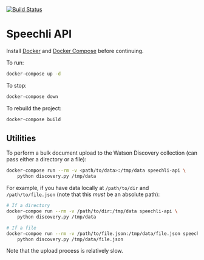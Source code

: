 [![Build Status](https://travis-ci.com/treyhakanson/speechli-api.svg?branch=master)](https://travis-ci.com/treyhakanson/speechli-api)
# Speechli API

Install [Docker](https://docs.docker.com/install/) and [Docker Compose](https://docs.docker.com/compose/install/) before continuing.

To run:

```sh
docker-compose up -d
```

To stop:

```sh
docker-compose down
```

To rebuild the project:

```sh
docker-compose build
```

## Utilities

To perform a bulk document upload to the Watson Discovery collection (can pass either a directory or a file):

```sh
docker-compose run --rm -v <path/to/data>:/tmp/data speechli-api \
    python discovery.py /tmp/data
```

For example, if you have data locally at `/path/to/dir` and `/path/to/file.json` (note that this _must_ be an absolute path):

```sh
# If a directory
docker-compoe run --rm -v /path/to/dir:/tmp/data speechli-api \
    python discovery.py /tmp/data

# If a file
docker-compoe run --rm -v /path/to/file.json:/tmp/data/file.json speechli-api \
    python discovery.py /tmp/data/file.json
```

Note that the upload process is relatively slow.
